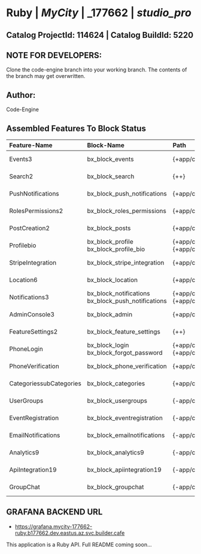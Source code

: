 # **Ruby** | _**MyCity**_ | _**177662** | _**studio_pro**_

## **Catalog ProjectId: 114624** | **Catalog BuildId: 5220**

## NOTE FOR DEVELOPERS:
Clone the code-engine branch into your working branch. The contents of the branch may get overwritten.
## Author:
Code-Engine
## Assembled Features To Block Status

| **Feature-Name**        | **Block-Name**        | **Path**  | **Status**  |
|:-------------|:-------------|:-------------|:-------------|
| Events3      | bx_block_events<br>      | {+app/controllers/bx_block_events+}<br> | {+Non-Empty+} |
| Search2      | bx_block_search<br>      | {++}<br> | {+Non-Empty+} |
| PushNotifications      | bx_block_push_notifications<br>      | {+app/controllers/bx_block_push_notifications+}<br> | {+Non-Empty+} |
| RolesPermissions2      | bx_block_roles_permissions<br>      | {+app/controllers/bx_block_roles_permissions+}<br> | {+Non-Empty+} |
| PostCreation2      | bx_block_posts<br>      | {+app/controllers/bx_block_posts+}<br> | {+Non-Empty+} |
| Profilebio      | bx_block_profile<br>bx_block_profile_bio<br>      | {+app/controllers/bx_block_profile+}<br>{+app/controllers/bx_block_profile_bio+}<br> | {+Non-Empty+} |
| StripeIntegration      | bx_block_stripe_integration<br>      | {+app/controllers/bx_block_stripe_integration+}<br> | {+Non-Empty+} |
| Location6      | bx_block_location<br>      | {+app/controllers/bx_block_location+}<br> | {+Non-Empty+} |
| Notifications3      | bx_block_notifications<br>bx_block_push_notifications<br>      | {+app/controllers/bx_block_notifications+}<br>{+app/controllers/bx_block_push_notifications+}<br> | {+Non-Empty+} |
| AdminConsole3      | bx_block_admin<br>      | {+app/controllers/bx_block_admin+}<br> | {+Non-Empty+} |
| FeatureSettings2      | bx_block_feature_settings<br>      | {++}<br> | {+Non-Empty+} |
| PhoneLogin      | bx_block_login<br>bx_block_forgot_password<br>      | {+app/controllers/bx_block_login+}<br>{+app/controllers/bx_block_forgot_password+}<br> | {+Non-Empty+} |
| PhoneVerification      | bx_block_phone_verification<br>      | {+app/controllers/bx_block_phone_verification+}<br> | {+Non-Empty+} |
| CategoriessubCategories      | bx_block_categories<br>      | {+app/controllers/bx_block_categories+}<br> | {+Non-Empty+} |
| UserGroups      | bx_block_usergroups      | {-app/controllers/bx_block_usergroups-} | {-Empty-} |
| EventRegistration      | bx_block_eventregistration      | {-app/controllers/bx_block_eventregistration-} | {-Empty-} |
| EmailNotifications      | bx_block_emailnotifications      | {-app/controllers/bx_block_emailnotifications-} | {-Empty-} |
| Analytics9      | bx_block_analytics9      | {-app/controllers/bx_block_analytics9-} | {-Empty-} |
| ApiIntegration19      | bx_block_apiintegration19      | {-app/controllers/bx_block_apiintegration19-} | {-Empty-} |
| GroupChat      | bx_block_groupchat      | {-app/controllers/bx_block_groupchat-} | {-Empty-} |

## GRAFANA BACKEND URL
 - https://grafana.mycity-177662-ruby.b177662.dev.eastus.az.svc.builder.cafe

This application is a Ruby API. Full README coming soon...